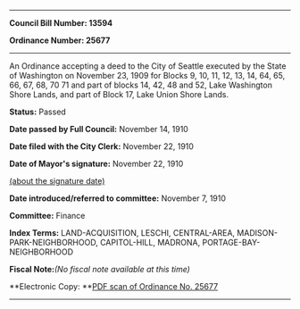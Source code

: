 

********

**Council Bill Number: 13594**
   
**Ordinance Number: 25677**
********

 An Ordinance accepting a deed to the City of Seattle executed by the State of Washington on November 23, 1909 for Blocks 9, 10, 11, 12, 13, 14, 64, 65, 66, 67, 68, 70 71 and part of blocks 14, 42, 48 and 52, Lake Washington Shore Lands, and part of Block 17, Lake Union Shore Lands.

**Status:** Passed
   
**Date passed by Full Council:** November 14, 1910
   
**Date filed with the City Clerk:** November 22, 1910
   
**Date of Mayor's signature:** November 22, 1910
   
[(about the signature date)](/~public/approvaldate.htm)
   
   
   
**Date introduced/referred to committee:** November 7, 1910
   
**Committee:** Finance
   
   
**Index Terms:** LAND-ACQUISITION, LESCHI, CENTRAL-AREA, MADISON-PARK-NEIGHBORHOOD, CAPITOL-HILL, MADRONA, PORTAGE-BAY-NEIGHBORHOOD

**Fiscal Note:**_(No fiscal note available at this time)_

**Electronic Copy: **[PDF scan of Ordinance No. 25677](/~archives/Ordinances/Ord_25677.pdf)

********

